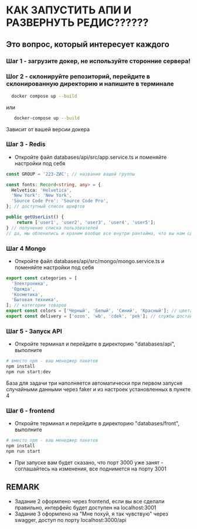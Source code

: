 # КАК ЗАПУСТИТЬ АПИ И РАЗВЕРНУТЬ РЕДИС?????? 
## Это вопрос, который интересует каждого
### Шаг 1 - загрузите докер, не используйте сторонние сервера!
### Шог 2 - склонируйте репозиторий, перейдите в склонированную директорию и напишите в терминале 
```bash
  docker compose up --build
```
или 
```bash
   docker-compose up --build
```

Зависит от вашей версии докера

### Шаг 3 - Redis
- Откройте файл databases/api/src/app.service.ts и поменяйте настройки под себя 

```typescript
const GROUP = '223-ZИС'; // название вашей группы

const fonts: Record<string, any> = {
  Helvetica: 'Helvetica',
  'New York': 'New York',
  'Source Code Pro': 'Source Code Pro',
}; // доступный список шрифтов

public getUserList() {
    return ['user1', 'user2', 'user3', 'user4', 'user5'];
} // получение списка пользователей 
// да, мы обленились и храним вообще все внутри рантайма, что вы нам сделаете?
```

### Шаг 4 Mongo
- Откройте файл databases/api/src/mongo/mongo.service.ts и поменяйте настройки под себя

```typescript
export const categories = [
  'Электроника',
  'Одежда',
  'Косметика',
  'Бытовая техника',
]; // категории товаров
export const colors = ['Черный', 'Белый', 'Синий', 'Красный']; // цвета товаров
export const delivery = ['ozon', 'wb', 'cdek', 'pek']; // службы доставки
```

### Шаг 5 - Запуск API
- Откройте терминал и перейдите в директорию "databases/api", выполните 
```bash
# вместо npm - ваш менеджер пакетов
npm install
npm run start:dev
```
База для задачи три наполняется автоматически при первом запуске случайными данными через faker и из настроек установленных в пункте 4

### Шаг 6 - frontend
- Откройте терминал и перейдите в директорию "databases/front", выполните
```bash
# вместо npm - ваш менеджер пакетов
npm install
npm run start
```

- При запуске вам будет сказано, что порт 3000 уже занят - соглашайтесь на изменения, все поднимется на порту 3001

## REMARK
- Задание 2 оформлено через frontend, если вы все сделали правильно, интерфейс будет доступен на localhost:3001
- Задание 3 оформлено на "Мне похуй, я так чувствую" через swagger, доступ по порту localhost:3000/api